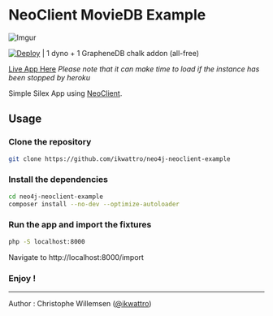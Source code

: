 # NeoClient MovieDB Example

![Imgur](http://i.imgur.com/VECZ25P.png)

[![Deploy](https://www.herokucdn.com/deploy/button.png)](https://heroku.com/deploy) | 1 dyno + 1 GrapheneDB chalk addon (all-free)

[Live App Here](http://guarded-reef-9268.herokuapp.com/) *Please note that it can make time to load if the instance has been stopped by heroku*

Simple Silex App using [NeoClient](https://github.com/neoxygen/neo4j-neoclient).

## Usage 

### Clone the repository

```bash
git clone https://github.com/ikwattro/neo4j-neoclient-example
```

### Install the dependencies

```bash
cd neo4j-neoclient-example
composer install --no-dev --optimize-autoloader
```

### Run the app and import the fixtures

```bash
php -S localhost:8000
```

Navigate to http://localhost:8000/import

### Enjoy !


---

Author : Christophe Willemsen ([@ikwattro](https://twitter.com/ikwattro))
